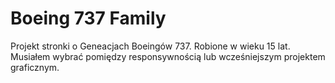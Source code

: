 # Boeing 737 Family
 Projekt stronki o Geneacjach Boeingów 737. 
 Robione w wieku 15 lat.
 Musiałem wybrać pomiędzy responsywnością lub wcześniejszym projektem graficznym.
 
